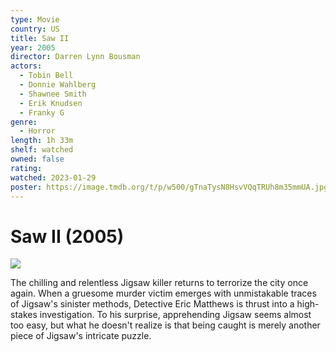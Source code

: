 ```yaml
---
type: Movie
country: US
title: Saw II
year: 2005
director: Darren Lynn Bousman
actors:
  - Tobin Bell
  - Donnie Wahlberg
  - Shawnee Smith
  - Erik Knudsen
  - Franky G
genre:
  - Horror
length: 1h 33m
shelf: watched
owned: false
rating:
watched: 2023-01-29
poster: https://image.tmdb.org/t/p/w500/gTnaTysN8HsvVQqTRUh8m35mmUA.jpg
---
```


# Saw II (2005)

![](https://image.tmdb.org/t/p/w500/gTnaTysN8HsvVQqTRUh8m35mmUA.jpg)

The chilling and relentless Jigsaw killer returns to terrorize the city once again. When a gruesome murder victim emerges with unmistakable traces of Jigsaw's sinister methods, Detective Eric Matthews is thrust into a high-stakes investigation. To his surprise, apprehending Jigsaw seems almost too easy, but what he doesn't realize is that being caught is merely another piece of Jigsaw's intricate puzzle.